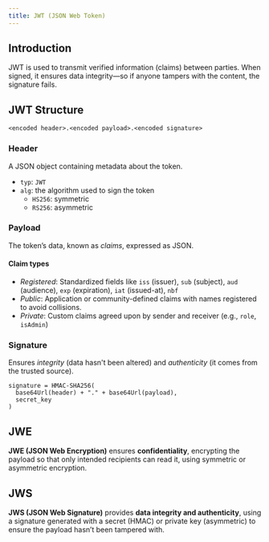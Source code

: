 ```yaml
---
title: JWT (JSON Web Token)
---
```


## Introduction

JWT is used to transmit verified information (claims) between parties. When
signed, it ensures data integrity—so if anyone tampers with the content, the
signature fails.

## JWT Structure

```
<encoded header>.<encoded payload>.<encoded signature>
```

### Header

A JSON object containing metadata about the token.

- `typ`: `JWT`
- `alg`: the algorithm used to sign the token
  - `HS256`: symmetric
  - `RS256`: asymmetric

### Payload

The token’s data, known as _claims_, expressed as JSON.

#### Claim types

- _Registered_: Standardized fields like `iss` (issuer), `sub` (subject), `aud`
  (audience), `exp` (expiration), `iat` (issued-at), `nbf`
- _Public_: Application or community-defined claims with names registered to
  avoid collisions.
- _Private_: Custom claims agreed upon by sender and receiver (e.g., `role`,
  `isAdmin`)

### Signature

Ensures _integrity_ (data hasn't been altered) and _authenticity_ (it comes from
the trusted source).

```
signature = HMAC‑SHA256(
  base64Url(header) + "." + base64Url(payload),
  secret_key
)
```

## JWE

**JWE (JSON Web Encryption)** ensures **confidentiality**, encrypting the
payload so that only intended recipients can read it, using symmetric or
asymmetric encryption.

## JWS

**JWS (JSON Web Signature)** provides **data integrity and authenticity**, using
a signature generated with a secret (HMAC) or private key (asymmetric) to ensure
the payload hasn’t been tampered with.

